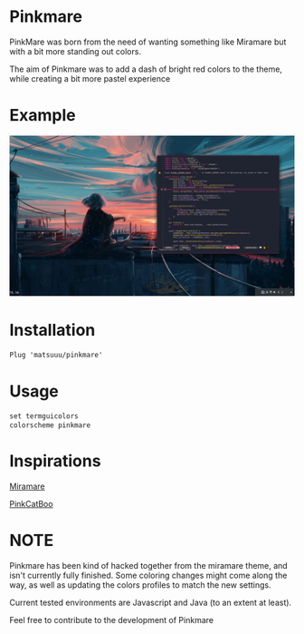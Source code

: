 # Pinkmare

PinkMare was born from the need of wanting something like Miramare but with a bit more standing out colors.

The aim of Pinkmare was to add a dash of bright red colors to the theme, while creating a bit more pastel experience

# Example

![Pinkmare example](./pinkmare.png)

# Installation

```vim
Plug 'matsuuu/pinkmare'
```

# Usage

```vim
set termguicolors
colorscheme pinkmare
```

# Inspirations

[Miramare](https://github.com/franbach/miramare)

[PinkCatBoo](https://github.com/ftsamoyed/PinkCatBoo)

# NOTE

Pinkmare has been kind of hacked together from the miramare theme, and isn't currently fully finished.
Some coloring changes might come along the way, as well as updating the colors profiles to match the new settings.

Current tested environments are Javascript and Java (to an extent at least).

Feel free to contribute to the development of Pinkmare

